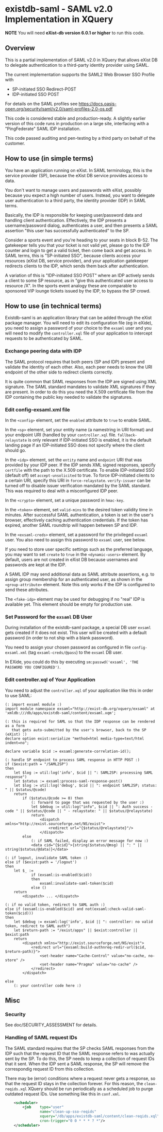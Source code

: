 # existdb-saml - SAML v2.0 Implementation in XQuery

**NOTE** You will need **eXist-db version 6.0.1 or higher** to run this code.

## Overview

This is a partial implementation of SAML v2.0 in XQuery that allows eXist DB
to delegate authentication to a third-party identity provider using SAML.

The current implementation supports the SAML2 Web Browser SSO Profile with
- SP-initiated SSO Redirect-POST
- IDP-initiated SSO POST

For details on the SAML profiles see https://docs.oasis-open.org/security/saml/v2.0/saml-profiles-2.0-os.pdf

This code is considered stable and production-ready. A slightly earlier
version of this code runs in production on a large site, interfacing with a
"PingFederate" SAML IDP installation.

This code passed auditing and pen-testing by a third party on behalf of the
customer.

## How to use (in simple terms)

You have an application running on eXist. In SAML terminology, this is the
service provider (SP), because the eXist DB service provides access to data.

You don't want to manage users and passwords with eXist, possibly because you
expect a high number of users.  Instead, you want to delegate user 
authentication to a third party, the identity provider (IDP) in SAML terms.

Basically, the IDP is responsible for keeping user/password data and handling
client authentication. Effectively, the IDP presents a username/password
dialog, authenticates a user, and then presents a SAML assertion "this user
has successfully authenticated" to the SP.

Consider a sports event and you're heading to your seats in block B-52. The
gatekeeper tells you that your ticket is not valid yet, please go to the IDP
counter and login to get a valid ticket, then come back and get access. In
SAML terms, this is "SP-initiated SSO", because clients access your resources
(eXist DB, service provider), and your application gatekeeper redirects clients
to the IDP, which sends them back after authentication.

A variation of this is "IDP-initiated SSO POST" where an IDP actively sends a
client to some SP resource, as in "give this authenticated user access to
resource /X". In the sports event analogy these are comparable to sponsored
VIP lounge tickets issued by the IDP, to bypass the SP crowd.

## How to use (in technical terms)

Existdb-saml is an application library that can be added through the eXist
package manager.  You will need to edit its configuration file (eg in eXide),
you need to assign a password of your choice to the `exsaml` user and you
will need to modify the `controller.xql` file of your application to intercept
requests to be authenticated by SAML.

### Exchange peering data with IDP

The SAML protocol requires that both peers (SP and IDP) present and validate
the identity of each other. Also, each peer needs to know the URI endpoint of
the other side to redirect clients correctly.

It is quite common that SAML responses from the IDP are signed using XML
signature. The SAML standard mandates to validate XML signatures if they are
present. In order to do this you need the X.509 certificate file from the IDP
containing the public key needed to validate the signatures.

### Edit config-exsaml.xml file

In the `<config>` element, set the `enabled` attribute to `true` to enable
SAML.

In the `<sp>` element, set your entity name (a namestring in URI format) and
your endpoint URI (handled by your `controller.xql` file.
`fallback-relaystate` is only relevant if IDP-initiated SSO is enabled, it is
the default landing page if an IDP-initiated SSO does not specify where the
client should go.

In the `<idp>` element, set the `entity` name and `endpoint` URI that was
provided by your IDP peer. If the IDP sends XML signed responses, specify
`certfile` with the path to the X.509 certificate.
To enable IDP-initiated SSO (default off) set `accept-unsolicited` to true. To
force IDP-initiated clients to a certain URI, specify this URI in
`force-relaystate`.
`verify-issuer` can be turned off to disable issuer verification mandated by
the SAML standard. This was required to deal with a misconfigured IDP peer.

In the `<crypto>` element, set a unique password in `hmac-key`.

In the `<token>` element, set `valid-mins` to the desired token validity time
in minutes. After successful SAML authentication, a token is set in the user's
browser, effectively caching authentication credentials. If the token has
expired, another SAML roundtrip will happen between SP and IDP.

In the `<exsaml-creds>` element, set a password for the privileged `exsaml`
user. You also need to assign this password to `exsaml` user, see below.

If you need to store user specific settings such as the preferred language,
you may want to set `create` to `true` in the `<dynamic-users>` element. By
default, users are not created in eXist DB because usernames and passwords
are kept at the IDP.

A SAML IDP may send additional data as SAML attribute assertions, e.g. to
assign group membership for an authenticated user, as shown in the
`<group-attribute>` element. Note this only works if the IDP is configured
to send these attributes.

The `<fake-idp>` element may be used for debugging if no "real" IDP is 
available yet. This element should be empty for production use.

### Set Password for the `exsaml` DB User

During installation of the existdb-saml package, a special DB user `exsaml`
gets created if it does not exist. This user will be created with a default
password (in order to not ship with a blank password).

You need to assign your chosen password as configured in file
`config-exsaml.xml` (tag `exsaml-creds/@pass`) to the `exsaml` DB user.

In EXide, you could do this by executing
`sm:passwd('exsaml', 'THE PASSWORD YOU CONFIGURED')`.

### Edit controller.xql of Your Application

You need to adjust the `controller.xql` of your application like this in order
to use SAML:

```xquery
(: import exsaml module :)
import module namespace exsaml="http://exist-db.org/xquery/exsaml" at 'xmldb:///db/apps/existdb-saml/content/exsaml.xqm';

(: this is required for SAML so that the IDP response can be rendered as a form
   that gets auto-submitted by the user's browser, back to the SP (eXist) :)
declare option exist:serialize "method=html media-type=text/html indent=no";

declare variable $cid := exsaml:generate-correlation-id();

(: handle SP endpoint to process SAML response in HTTP POST :)
if ($exist:path = "/SAML2SP")
then
    let $log := util:log('info', $cid || ": SAML2SP: processing SAML response")
    let $status := exsaml:process-saml-response-post()
    let $log := util:log('debug', $cid || ": endpoint SAML2SP; status: " || $status/@code)
    return
        if ($status/@code >= 0) then
            (: forward to page that was requested by the user :)
            let $debug := util:log("info", $cid || ": Auth success - code " || $status/@code || " - relaystate: " || $status/@relaystate)
            return
                <dispatch xmlns="http://exist.sourceforge.net/NS/exist">
                    <redirect url="{$status/@relaystate}"/>
                </dispatch>
        else
            (: if SAML failed, display an error message for now :)
            <data cid="{$cid}">{string($status/@msg) || ": " || string($status/@data)}</data>

(: if logout, invalidate SAML token :)
else if ($exist:path = '/logout')
then
    let $_ :=
            if (exsaml:is-enabled($cid))
            then
                exsaml:invalidate-saml-token($cid)
            else ()
    return
        <dispatch> ... </dispatch>

(: if no valid token, redirect to SAML auth :)
else if (exsaml:is-enabled($cid) and not(exsaml:check-valid-saml-token($cid)))
then
    let $debug := exsaml:log('info', $cid || ": controller: no valid token, redirect to SAML auth")
    let $return-path := "/exist/apps" || $exist:controller || $exist:path
    return
        <dispatch xmlns="http://exist.sourceforge.net/NS/exist">
            <redirect url="{exsaml:build-authnreq-redir-url($cid, $return-path)}">
                <set-header name="Cache-Control" value="no-cache, no-store" />
                <set-header name="Pragma" value="no-cache" />
            </redirect>
        </dispatch>

else
    (: your controller code here :)
```

## Misc

### Security

See doc/SECURITY_ASSESSMENT for details.

### Handling of SAML request IDs

The SAML standard requires that the SP checks SAML responses from the IDP such
that the request ID that the SAML response refers to was actually sent by the
SP. To do this, the SP needs to keep a collection of request IDs that it sent.
When the IDP sent a SAML response, the SP will remove the correspondig request
ID from this collection.

There may be (error) conditions where a request never gets a response, so that
the request ID stays in the collection forever. For this reason, the
`clean-reqids.xql` XQuery should be run periodically as a scheduled job to
purge outdated request IDs. Use something like this in `conf.xml`.

```xml
    <scheduler>
        <job    type="user"
                name="clean-up-sso-reqids"
                xquery="/db/apps/existdb-saml/content/clean-reqids.xql"
                cron-trigger="0 0 * * * ? *"/>
    </scheduler>
```
